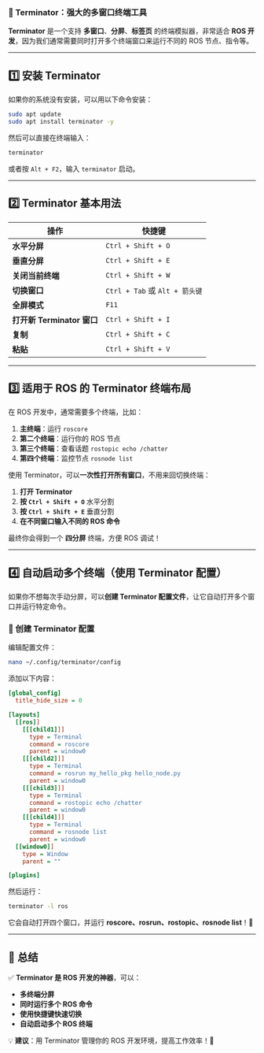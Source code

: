 ### **📌 Terminator：强大的多窗口终端工具**
**Terminator** 是一个支持 **多窗口**、**分屏**、**标签页** 的终端模拟器，非常适合 **ROS 开发**，因为我们通常需要同时打开多个终端窗口来运行不同的 ROS 节点、指令等。

---

## **1️⃣ 安装 Terminator**
如果你的系统没有安装，可以用以下命令安装：
```bash
sudo apt update
sudo apt install terminator -y
```
然后可以直接在终端输入：
```bash
terminator
```
或者按 `Alt + F2`，输入 `terminator` 启动。

---

## **2️⃣ Terminator 基本用法**
| **操作** | **快捷键** |
|----------|------------|
| **水平分屏** | `Ctrl + Shift + O` |
| **垂直分屏** | `Ctrl + Shift + E` |
| **关闭当前终端** | `Ctrl + Shift + W` |
| **切换窗口** | `Ctrl + Tab` 或 `Alt + 箭头键` |
| **全屏模式** | `F11` |
| **打开新 Terminator 窗口** | `Ctrl + Shift + I` |
| **复制** | `Ctrl + Shift + C` |
| **粘贴** | `Ctrl + Shift + V` |

---

## **3️⃣ 适用于 ROS 的 Terminator 终端布局**
在 ROS 开发中，通常需要多个终端，比如：
1. **主终端**：运行 `roscore`
2. **第二个终端**：运行你的 ROS 节点
3. **第三个终端**：查看话题 `rostopic echo /chatter`
4. **第四个终端**：监控节点 `rosnode list`

使用 Terminator，可以**一次性打开所有窗口**，不用来回切换终端：
1. **打开 Terminator**
2. **按 `Ctrl + Shift + O`** 水平分割
3. **按 `Ctrl + Shift + E`** 垂直分割
4. **在不同窗口输入不同的 ROS 命令**

最终你会得到一个 **四分屏** 终端，方便 ROS 调试！

---

## **4️⃣ 自动启动多个终端（使用 Terminator 配置）**
如果你不想每次手动分屏，可以**创建 Terminator 配置文件**，让它自动打开多个窗口并运行特定命令。

### **📁 创建 Terminator 配置**
编辑配置文件：
```bash
nano ~/.config/terminator/config
```
添加以下内容：
```ini
[global_config]
  title_hide_size = 0

[layouts]
  [[ros]]
    [[[child1]]]
      type = Terminal
      command = roscore
      parent = window0
    [[[child2]]]
      type = Terminal
      command = rosrun my_hello_pkg hello_node.py
      parent = window0
    [[[child3]]]
      type = Terminal
      command = rostopic echo /chatter
      parent = window0
    [[[child4]]]
      type = Terminal
      command = rosnode list
      parent = window0
  [[window0]]
    type = Window
    parent = ""

[plugins]
```
然后运行：
```bash
terminator -l ros
```
它会自动打开四个窗口，并运行 **roscore、rosrun、rostopic、rosnode list**！🚀

---

## **📌 总结**
✅ **Terminator 是 ROS 开发的神器**，可以：
- **多终端分屏**
- **同时运行多个 ROS 命令**
- **使用快捷键快速切换**
- **自动启动多个 ROS 终端**

💡 **建议**：用 Terminator 管理你的 ROS 开发环境，提高工作效率！🚀
